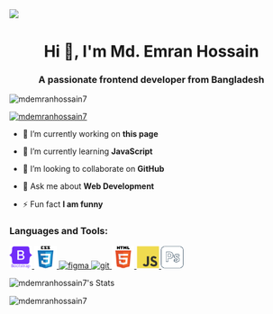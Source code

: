 <img src="https://pbs.twimg.com/profile_banners/1746104217087954945/1711386160/1500x500"> 

<h1 align="center">Hi 👋, I'm Md. Emran Hossain</h1>
<h3 align="center">A passionate frontend developer from Bangladesh</h3>

<p align="left"> <img src="https://komarev.com/ghpvc/?username=mdemranhossain7&label=Profile%20views&color=0e75b6&style=flat" alt="mdemranhossain7" /> </p>

<p align="left"> <a href="https://github.com/ryo-ma/github-profile-trophy"><img src="https://github-profile-trophy.vercel.app/?username=mdemranhossain7" alt="mdemranhossain7" /></a> </p>

- 🔭 I’m currently working on **this page**

- 🌱 I’m currently learning **JavaScript**

- 👯 I’m looking to collaborate on **GitHub**

- 💬 Ask me about **Web Development**

- ⚡ Fun fact **I am funny**


<p align="left">
</p>

<h3 align="left">Languages and Tools:</h3>
<p align="left"> <a href="https://getbootstrap.com" target="_blank" rel="noreferrer"> <img src="https://raw.githubusercontent.com/devicons/devicon/master/icons/bootstrap/bootstrap-plain-wordmark.svg" alt="bootstrap" width="40" height="40"/> </a> <a href="https://www.w3schools.com/css/" target="_blank" rel="noreferrer"> <img src="https://raw.githubusercontent.com/devicons/devicon/master/icons/css3/css3-original-wordmark.svg" alt="css3" width="40" height="40"/> </a> <a href="https://www.figma.com/" target="_blank" rel="noreferrer"> <img src="https://www.vectorlogo.zone/logos/figma/figma-icon.svg" alt="figma" width="40" height="40"/> </a> <a href="https://git-scm.com/" target="_blank" rel="noreferrer"> <img src="https://www.vectorlogo.zone/logos/git-scm/git-scm-icon.svg" alt="git" width="40" height="40"/> </a> <a href="https://www.w3.org/html/" target="_blank" rel="noreferrer"> <img src="https://raw.githubusercontent.com/devicons/devicon/master/icons/html5/html5-original-wordmark.svg" alt="html5" width="40" height="40"/> </a> <a href="https://developer.mozilla.org/en-US/docs/Web/JavaScript" target="_blank" rel="noreferrer"> <img src="https://raw.githubusercontent.com/devicons/devicon/master/icons/javascript/javascript-original.svg" alt="javascript" width="40" height="40"/> </a> <a href="https://www.photoshop.com/en" target="_blank" rel="noreferrer"> <img src="https://raw.githubusercontent.com/devicons/devicon/master/icons/photoshop/photoshop-line.svg" alt="photoshop" width="40" height="40"/> </a> </p>

![mdemranhossain7's Stats](https://github-readme-stats.vercel.app/api?username=mdemranhossain7&theme=react&show_icons=true&hide_border=true&count_private=true)


<p><img align="center" src="https://github-readme-streak-stats.herokuapp.com/?user=mdemranhossain7&theme=dark" alt="mdemranhossain7" /></p>




